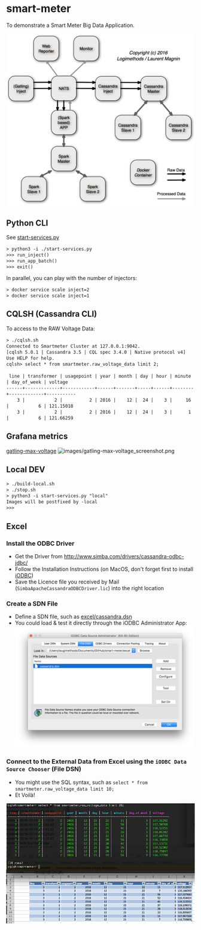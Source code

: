 # smart-meter
To demonstrate a Smart Meter Big Data Application.

![SmartMeter.png](SmartMeter.png "SmartMeter Architecture")

## Python CLI
See [start-services.py](start-services.py)
```
> python3 -i ./start-services.py
>>> run_inject()
>>> run_app_batch()
>>> exit()
```

In parallel, you can play with the number of injectors:
```
> docker service scale inject=2
> docker service scale inject=1
```

## CQLSH (Cassandra CLI)
To access to the RAW Voltage Data:
```
> ./cqlsh.sh
Connected to Smartmeter Cluster at 127.0.0.1:9042.
[cqlsh 5.0.1 | Cassandra 3.5 | CQL spec 3.4.0 | Native protocol v4]
Use HELP for help.
cqlsh> select * from smartmeter.raw_voltage_data limit 2;

 line | transformer | usagepoint | year | month | day | hour | minute | day_of_week | voltage
------+-------------+------------+------+-------+-----+------+--------+-------------+-----------
    3 |           2 |          2 | 2016 |    12 |  24 |    3 |     16 |           6 | 121.15018
    3 |           2 |          2 | 2016 |    12 |  24 |    3 |      1 |           6 | 121.66259
```

## Grafana metrics
[gatling-max-voltage](http://localhost/dashboard/db/gatling-max-voltage)
![images/gatling-max-voltage_screenshot.png](gatling-max-voltage_screenshot.png "Sgatling-max-voltage Screenshot")

## Local DEV
```
> ./build-local.sh
> ./stop.sh
> python3 -i start-services.py "local"
Images will be postfixed by -local
>>>
```

## Excel

### Install the ODBC Driver

* Get the Driver from http://www.simba.com/drivers/cassandra-odbc-jdbc/
* Follow the Installation Instructions (on MacOS, don't forget first to install [iODBC](http://www.iodbc.org/))
* Save the Licence file you received by Mail (`SimbaApacheCassandraODBCDriver.lic`) into the right location

### Create a SDN File

* Define a SDN file, such as [excel/cassandra.dsn](excel/cassandra.dsn)
* You could load & test it directly through the iODBC Administrator App:
![iODBC_test_sdn_file.png](excel/iODBC_test_sdn_file.png)

### Connect to the External Data from Excel using the `iODBC Data Source Chooser` (File DSN)

* You might use the SQL syntax, such as `select * from smartmeter.raw_voltage_data limit 10;`
* Et Voilà!

![from_Cassandra_2_Excel.png](excel/from_Cassandra_2_Excel.png)
